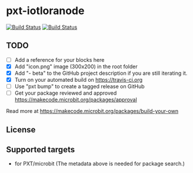 # pxt-iotloranode
[![Build Status](http://86.20.180.136:8080/buildStatus/icon?job=pxt-iot-lora-node)](http://86.20.180.136:8080/job/pxt-iot-lora-node/)
[![Build Status](https://travis-ci.org/ryanteck/pxt-IoTLoRaNode.svg?branch=master)](https://travis-ci.org/ryanteck/pxt-IoTLoRaNode)


## TODO

- [ ] Add a reference for your blocks here
- [X] Add "icon.png" image (300x200) in the root folder
- [X] Add "- beta" to the GitHub project description if you are still iterating it.
- [X] Turn on your automated build on https://travis-ci.org
- [ ] Use "pxt bump" to create a tagged release on GitHub
- [ ] Get your package reviewed and approved https://makecode.microbit.org/packages/approval

Read more at https://makecode.microbit.org/packages/build-your-own

## License



## Supported targets

* for PXT/microbit
(The metadata above is needed for package search.)
